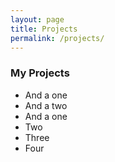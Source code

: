 ```yaml
---
layout: page
title: Projects
permalink: /projects/
---
```


### My Projects

* And a one
* And a two
* And a one
* Two
* Three
* Four

